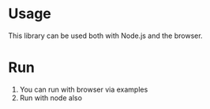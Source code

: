# Usage
  This library can be used both with Node.js and the browser.

# Run
  1. You can run with browser via examples
  2. Run with node also

